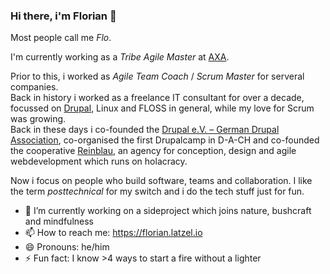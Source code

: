 ### Hi there, i'm Florian 👋

Most people call me *Flo*.

I'm currently working as a *Tribe Agile Master* at [AXA](https://axa.de/).

Prior to this, i worked as *Agile Team Coach* / *Scrum Master* for serveral companies.   
Back in history i worked as a freelance IT consultant for over a decade,
focussed on [Drupal](https://www.drupal.org/user/51103), Linux and FLOSS in general,
while my love for Scrum was growing.   
 Back in these days i co-founded the [Drupal e.V. – German Drupal Association](https://www.drupal.org/drupal-ev), 
co-organised the first Drupalcamp in D-A-CH
and co-founded the cooperative [Reinblau](https://reinblau.coop/), 
an agency for conception, design and agile webdevelopment 
which runs on holacracy.

Now i focus on people who build software, teams and collaboration. 
I like the term *posttechnical* for my switch and i do the tech stuff just for fun.

- 🔭 I’m currently working on a sideproject which joins nature, bushcraft  and mindfulness
- 📫 How to reach me: https://florian.latzel.io
- 😄 Pronouns: he/him
- ⚡ Fun fact: I know >4 ways to start a fire without a lighter 
